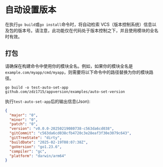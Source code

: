 # 自动设置版本

在执行`go build`或`go install`命令时，将自动检索 VCS（版本控制系统）信息以及包的版本号。请注意，此功能仅在代码处于版本控制之下，并且使用模块的全名时有效。
## 打包
请确保在构建命令中使用你的模块全名。例如，如果你的模块全名是`example.com/myapp/cmd/myapp`，则需要将以下命令中的路径替换为你的模块路径。
```shell
go build -o test-auto-set-app github.com/zdz1715/appversion/examples/auto-set-version
```
执行`test-auto-set-app`后的输出信息(Json):
```json
{
  "major": "0",
  "minor": "0",
  "patch": "0",
  "version": "v0.0.0-20250219080738-c563da6cd038",
  "gitCommit": "c563da6cd038cfb4720c3e28eaf3f30e3079c643",
  "gitTreeState": "dirty",
  "buildDate": "2025-02-19T08:07:38Z",
  "goVersion": "go1.23.6",
  "compiler": "gc",
  "platform": "darwin/arm64"
}
```